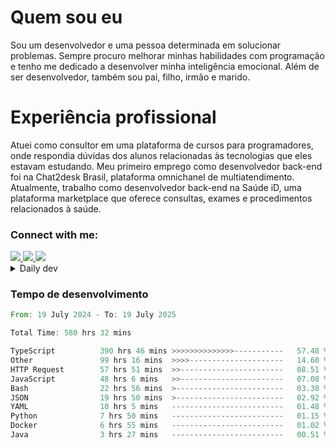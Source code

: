 # Quem sou eu
Sou um desenvolvedor e uma pessoa determinada em solucionar problemas. Sempre procuro melhorar minhas habilidades com programação e tenho me dedicado a desenvolver minha inteligência emocional. Além de ser desenvolvedor, também sou pai, filho, irmão e marido.

# Experiência profissional
Atuei como consultor em uma plataforma de cursos para programadores, onde respondia dúvidas dos alunos relacionadas às tecnologias que eles estavam estudando.
Meu primeiro emprego como desenvolvedor back-end foi na Chat2desk Brasil, plataforma omnichanel de multiatendimento.
Atualmente, trabalho como desenvolvedor back-end na Saúde iD, uma plataforma marketplace que oferece consultas, exames e procedimentos relacionados à saúde.

### Connect with me:
<a href="https://www.linkedin.com/in/theusmoreira" target="_blank" >
<img src="https://img.shields.io/badge/linkedin-%230077B5.svg?&style=for-the-badge&logo=linkedin&logoColor=white ">
</a>
<a href="https://www.instagram.com/matheus.s.moreira/" target="_blank">
<img src="https://img.shields.io/badge/instagram-%23E4405F.svg?&style=for-the-badge&logo=instagram&logoColor=white">
</a>
<a href="mailto:matheussm301@gmail.com"  target="_blank">
<img src="https://img.shields.io/badge/gmail-%23E4405F.svg?&style=for-the-badge&logo=gmail&logoColor=white">
</a>


<details>
  <summary>Daily dev </summary>
<p>
  <a href="https://app.daily.dev/matheussantos"><img src="https://github.com/matheus-santos-moreira/matheus-santos-moreira/blob/master/devcard.svg" width="200" alt="Matheus Santos's Dev Card"/></a>
 </p>
</details>

<h3>Tempo de desenvolvimento</h3>

<!--START_SECTION:waka-->

```rust
From: 19 July 2024 - To: 19 July 2025

Total Time: 580 hrs 32 mins

TypeScript          390 hrs 46 mins >>>>>>>>>>>>>>-----------   57.48 %
Other               99 hrs 16 mins  >>>>---------------------   14.60 %
HTTP Request        57 hrs 51 mins  >>-----------------------   08.51 %
JavaScript          48 hrs 6 mins   >>-----------------------   07.08 %
Bash                22 hrs 56 mins  >------------------------   03.38 %
JSON                19 hrs 50 mins  >------------------------   02.92 %
YAML                10 hrs 5 mins   -------------------------   01.48 %
Python              7 hrs 50 mins   -------------------------   01.15 %
Docker              6 hrs 55 mins   -------------------------   01.02 %
Java                3 hrs 27 mins   -------------------------   00.51 %
```

<!--END_SECTION:waka-->
